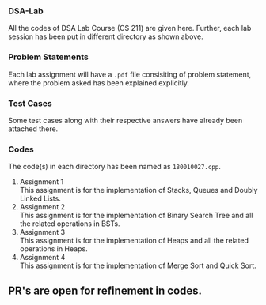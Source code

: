 ### DSA-Lab
All the codes of DSA Lab Course (CS 211) are given here. Further, each lab session has been put in different directory as shown above.

### Problem Statements
Each lab assignment will have a ```.pdf``` file consisiting of problem statement, where the problem asked has been explained explicitly.

### Test Cases
Some test cases along with their respective answers have already been attached there.

### Codes
The code(s) in each directory has been named as ```180010027.cpp```.

1. Assignment 1\
  This assignment is for the implementation of Stacks, Queues and Doubly Linked Lists.
2. Assignment 2\
  This assignment is for the implementation of Binary Search Tree and all the related operations in BSTs.
3. Assignment 3\
  This assignment is for the implementation of Heaps and all the related operations in Heaps.
4. Assignment 4\
  This assignment is for the implementation of Merge Sort and Quick Sort.

## PR's are open for refinement in codes.
